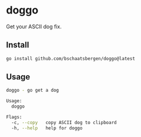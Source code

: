 # doggo

Get your ASCII dog fix.

## Install

```sh
go install github.com/bschaatsbergen/doggo@latest
```

## Usage

```sh
doggo - go get a dog

Usage:
  doggo

Flags:
  -c, --copy   copy ASCII dog to clipboard
  -h, --help   help for doggo
```
